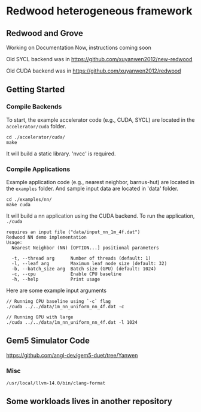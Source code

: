 # Redwood heterogeneous framework

## Redwood and Grove

Working on Documentation Now, instructions coming soon

Old SYCL backend was in https://github.com/xuyanwen2012/new-redwood

Old CUDA backend was in https://github.com/xuyanwen2012/redwood

## Getting Started

### Compile Backends

To start, the example accelerator code (e.g., CUDA, SYCL) are located in the `accelerator/cuda` folder.

```
cd ./accelerator/cuda/
make
```

It will build a static library. 'nvcc' is required. 

### Compile Applications

Example application code (e.g., nearest neighbor, barnus-hut) are located in the `examples` folder. And sample input data are located in 'data' folder. 

```
cd ./examples/nn/
make cuda
```

It will build a nn application using the CUDA backend. To run the application, `./cuda`

```
requires an input file ("data/input_nn_1m_4f.dat")
Redwood NN demo implementation
Usage:
  Nearest Neighbor (NN) [OPTION...] positional parameters

  -t, --thread arg      Number of threads (default: 1)
  -l, --leaf arg        Maximum leaf node size (default: 32)
  -b, --batch_size arg  Batch size (GPU) (default: 1024)
  -c, --cpu             Enable CPU baseline
  -h, --help            Print usage
```

Here are some example input arguments

```
// Running CPU baseline using `-c` flag
./cuda ../../data/1m_nn_uniform_nn_4f.dat -c

// Running GPU with large 
./cuda ../../data/1m_nn_uniform_nn_4f.dat -l 1024

```

## Gem5 Simulator Code

https://github.com/angl-dev/gem5-duet/tree/Yanwen

### Misc

`/usr/local/llvm-14.0/bin/clang-format`

## Some workloads lives in another repository





